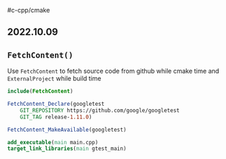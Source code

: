 #c-cpp/cmake 
## 2022.10.09

## `FetchContent()`

Use `FetchContent` to fetch source code from github while cmake time and `ExternalProject` while build time

```cmake
include(FetchContent)

FetchContent_Declare(googletest
    GIT_REPOSITORY https://github.com/google/googletest
    GIT_TAG release-1.11.0)

FetchContent_MakeAvailable(googletest)

add_executable(main main.cpp)
target_link_libraries(main gtest_main)
```
